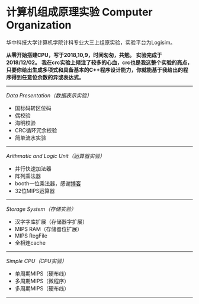 ﻿# 计算机组成原理实验 Computer Organization

华中科技大学计算机学院计科专业大三上组原实验，实验平台为Logisim。

**从零开始搭建CPU，写于2018,10,9，时间匆匆，共勉。**
**实验完成于2018/12/02。**
**我在crc实验上倾注了较多的心血，crc也是我这整个实验的亮点，只要你给出生成多项式和具备基本的C++程序设计能力，你就能基于我给出的程序得到任意位余数的异或表达式。**

- - -

*Data Presentation（数据表示实验）* 
- 国标码转区位码
- 偶校验
- 海明校验
- CRC循环冗余校验
- 简单流水实验

- - -

*Arithmatic and Logic Unit（运算器实验）* 
- 并行快速加法器
- 阵列乘法器
- booth一位乘法器，感谢[博客](https://blog.csdn.net/kai8wei/article/details/44308557)
- 32位MIPS运算器

- - -

*Storage System（存储实验）* 
- 汉字字库扩展（存储器字扩展）
- MIPS RAM（存储器位扩展）
- MIPS RegFile
- 全相连cache

- - -

*Simple CPU（CPU实验）* 
- 单周期MIPS（硬布线）
- 多周期MIPS（微程序）
- 多周期MIPS（硬布线）

- - -
